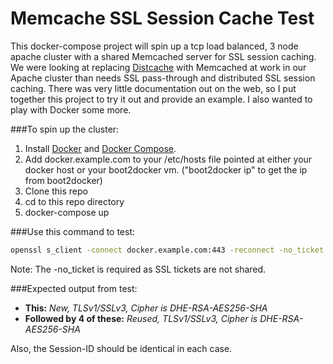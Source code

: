 # Memcache SSL Session Cache Test

This docker-compose project will spin up a tcp load balanced, 3 node apache cluster with a shared Memcached server for
SSL session caching. We were looking at replacing [Distcache](http://distcache.sourceforge.net/) with Memcached at work
in our Apache cluster than needs SSL pass-through and distributed SSL session caching. There was very little documentation
out on the web, so I put together this project to try it out and provide an example. I also wanted to play with Docker some
more.

###To spin up the cluster:

1. Install [Docker](https://docker.com) and [Docker Compose](https://docs.docker.com/compose/#installation-and-set-up).
2. Add docker.example.com to your /etc/hosts file pointed at either your docker host or your boot2docker vm. ("boot2docker ip" to
get the ip from boot2docker)
3. Clone this repo
4. cd to this repo directory
5. docker-compose up

###Use this command to test:
```bash
openssl s_client -connect docker.example.com:443 -reconnect -no_ticket
```
Note: The -no_ticket is required as SSL tickets are not shared.

###Expected output from test:

- **This:** *New, TLSv1/SSLv3, Cipher is DHE-RSA-AES256-SHA*
- **Followed by 4 of these:** *Reused, TLSv1/SSLv3, Cipher is DHE-RSA-AES256-SHA*

Also, the Session-ID should be identical in each case.
